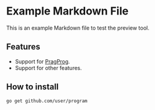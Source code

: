 # Example Markdown File

This is an example Markdown file to test the preview tool.

## Features

* Support for [PragProg](https://pragprog.com).
* Support for other features.

## How to install

```bash
go get github.com/user/program
```
